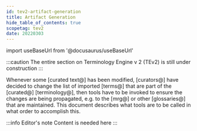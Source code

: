 ```yaml
---
id: tev2-artifact-generation
title: Artifact Generation
hide_table_of_contents: true
scopetag: tev2
date: 20220303
---
```


import useBaseUrl from '@docusaurus/useBaseUrl'

:::caution
The entire section on Terminology Engine v 2 (TEv2) is still under construction
:::

Whenever some [curated text@] has been modified, [curators@] have decided to change the list of imported [terms@] that are part of the [curated@] [terminology@], then tools have to be invoked to ensure the changes are being propagated, e.g. to the [mrg@] or other [glossaries@] that are maintained. This document describes what tools are to be called in what order to accomplish this.

:::info Editor's note
Content is needed here
:::